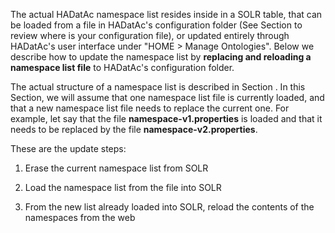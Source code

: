 The actual HADatAc namespace list resides inside in a SOLR table, that can be loaded from a file in HADatAc's configuration folder (See Section to review where is your configuration file), or updated entirely through HADatAc's user interface under "HOME > Manage Ontologies". Below we describe how to update the namespace list by __replacing and reloading a namespace list file__ to HADatAc's configuration folder.

The actual structure of a namespace list is described in Section . In this Section, we will assume that one namespace list file is currently loaded, and that a new namespace list file needs to replace the current one. For example, let say that the file __namespace-v1.properties__ is loaded and that it needs to be replaced by the file __namespace-v2.properties__. 

These are the update steps:

1. Erase the current namespace list from SOLR

2. Load the namespace list from the file into SOLR

3. From the new list already loaded into SOLR, reload the contents of the namespaces from the web
  